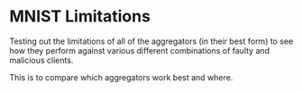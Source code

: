 # MNIST Limitations

Testing out the limitations of all of the aggregators (in their best form) to see how they perform against various different combinations of faulty and malicious clients.

This is to compare which aggregators work best and where.
